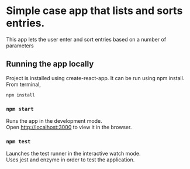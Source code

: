 # Simple case app that lists and sorts entries.

This app lets the user enter and sort entries based on a number of parameters

## Running the app locally

Project is installed using create-react-app. It can be run using npm install. From terminal,

```shell
npm install
```

### `npm start`

Runs the app in the development mode.\
Open [http://localhost:3000](http://localhost:3000) to view it in the browser.

### `npm test`

Launches the test runner in the interactive watch mode.\
Uses jest and enzyme in order to test the application.
